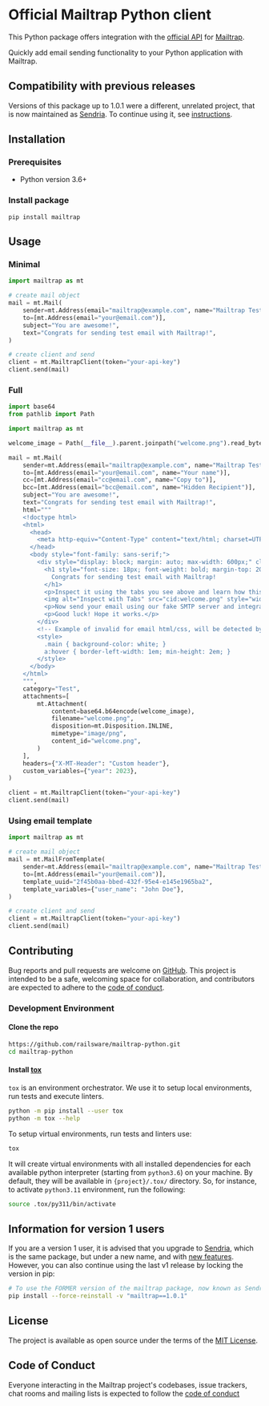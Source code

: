 # Official Mailtrap Python client

This Python package offers integration with the [official API](https://api-docs.mailtrap.io/) for [Mailtrap](https://mailtrap.io).

Quickly add email sending functionality to your Python application with Mailtrap.

## Compatibility with previous releases

Versions of this package up to 1.0.1 were a different, unrelated project, that is now maintained as [Sendria](https://github.com/msztolcman/sendria). To continue using it, see [instructions](#information-for-version-1-users).

## Installation

### Prerequisites

- Python version 3.6+

### Install package

```text
pip install mailtrap
```

## Usage

### Minimal

```python
import mailtrap as mt

# create mail object
mail = mt.Mail(
    sender=mt.Address(email="mailtrap@example.com", name="Mailtrap Test"),
    to=[mt.Address(email="your@email.com")],
    subject="You are awesome!",
    text="Congrats for sending test email with Mailtrap!",
)

# create client and send
client = mt.MailtrapClient(token="your-api-key")
client.send(mail)
```

### Full

```python
import base64
from pathlib import Path

import mailtrap as mt

welcome_image = Path(__file__).parent.joinpath("welcome.png").read_bytes()

mail = mt.Mail(
    sender=mt.Address(email="mailtrap@example.com", name="Mailtrap Test"),
    to=[mt.Address(email="your@email.com", name="Your name")],
    cc=[mt.Address(email="cc@email.com", name="Copy to")],
    bcc=[mt.Address(email="bcc@email.com", name="Hidden Recipient")],
    subject="You are awesome!",
    text="Congrats for sending test email with Mailtrap!",
    html="""
    <!doctype html>
    <html>
      <head>
        <meta http-equiv="Content-Type" content="text/html; charset=UTF-8">
      </head>
      <body style="font-family: sans-serif;">
        <div style="display: block; margin: auto; max-width: 600px;" class="main">
          <h1 style="font-size: 18px; font-weight: bold; margin-top: 20px">
            Congrats for sending test email with Mailtrap!
          </h1>
          <p>Inspect it using the tabs you see above and learn how this email can be improved.</p>
          <img alt="Inspect with Tabs" src="cid:welcome.png" style="width: 100%;">
          <p>Now send your email using our fake SMTP server and integration of your choice!</p>
          <p>Good luck! Hope it works.</p>
        </div>
        <!-- Example of invalid for email html/css, will be detected by Mailtrap: -->
        <style>
          .main { background-color: white; }
          a:hover { border-left-width: 1em; min-height: 2em; }
        </style>
      </body>
    </html>
    """,
    category="Test",
    attachments=[
        mt.Attachment(
            content=base64.b64encode(welcome_image),
            filename="welcome.png",
            disposition=mt.Disposition.INLINE,
            mimetype="image/png",
            content_id="welcome.png",
        )
    ],
    headers={"X-MT-Header": "Custom header"},
    custom_variables={"year": 2023},
)

client = mt.MailtrapClient(token="your-api-key")
client.send(mail)
```

### Using email template

```python
import mailtrap as mt

# create mail object
mail = mt.MailFromTemplate(
    sender=mt.Address(email="mailtrap@example.com", name="Mailtrap Test"),
    to=[mt.Address(email="your@email.com")],
    template_uuid="2f45b0aa-bbed-432f-95e4-e145e1965ba2",
    template_variables={"user_name": "John Doe"},
)

# create client and send
client = mt.MailtrapClient(token="your-api-key")
client.send(mail)
```

## Contributing

Bug reports and pull requests are welcome on [GitHub](https://github.com/railsware/mailtrap-python). This project is intended to be a safe, welcoming space for collaboration, and contributors are expected to adhere to the [code of conduct](CODE_OF_CONDUCT.md).

### Development Environment

#### Clone the repo

```bash
https://github.com/railsware/mailtrap-python.git
cd mailtrap-python
```

#### Install [tox](https://tox.wiki/en/latest/installation.html)

`tox` is an environment orchestrator. We use it to setup local environments, run tests and execute linters.

```bash
python -m pip install --user tox
python -m tox --help
```

To setup virtual environments, run tests and linters use:

```bash
tox
```

It will create virtual environments with all installed dependencies for each available python interpreter (starting from `python3.6`) on your machine.
By default, they will be available in `{project}/.tox/` directory. So, for instance, to activate `python3.11` environment, run the following:

```bash
source .tox/py311/bin/activate
```

## Information for version 1 users

If you are a version 1 user, it is advised that you upgrade to [Sendria](https://github.com/msztolcman/sendria), which is the same package, but under a new name, and with [new features](https://github.com/msztolcman/sendria#changelog). However, you can also continue using the last v1 release by locking the version in pip:

```sh
# To use the FORMER version of the mailtrap package, now known as Sendria:
pip install --force-reinstall -v "mailtrap==1.0.1"
```

## License

The project is available as open source under the terms of the [MIT License](https://opensource.org/licenses/MIT).

## Code of Conduct

Everyone interacting in the Mailtrap project's codebases, issue trackers, chat rooms and mailing lists is expected to follow the [code of conduct](CODE_OF_CONDUCT.md)
